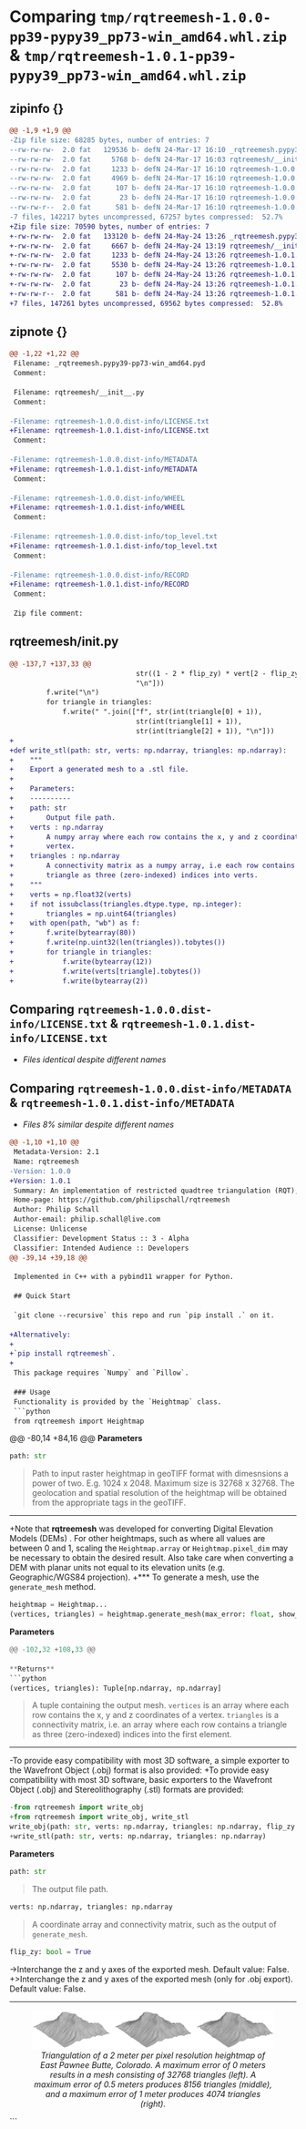 # Comparing `tmp/rqtreemesh-1.0.0-pp39-pypy39_pp73-win_amd64.whl.zip` & `tmp/rqtreemesh-1.0.1-pp39-pypy39_pp73-win_amd64.whl.zip`

## zipinfo {}

```diff
@@ -1,9 +1,9 @@
-Zip file size: 68285 bytes, number of entries: 7
--rw-rw-rw-  2.0 fat   129536 b- defN 24-Mar-17 16:10 _rqtreemesh.pypy39-pp73-win_amd64.pyd
--rw-rw-rw-  2.0 fat     5768 b- defN 24-Mar-17 16:03 rqtreemesh/__init__.py
--rw-rw-rw-  2.0 fat     1233 b- defN 24-Mar-17 16:10 rqtreemesh-1.0.0.dist-info/LICENSE.txt
--rw-rw-rw-  2.0 fat     4969 b- defN 24-Mar-17 16:10 rqtreemesh-1.0.0.dist-info/METADATA
--rw-rw-rw-  2.0 fat      107 b- defN 24-Mar-17 16:10 rqtreemesh-1.0.0.dist-info/WHEEL
--rw-rw-rw-  2.0 fat       23 b- defN 24-Mar-17 16:10 rqtreemesh-1.0.0.dist-info/top_level.txt
--rw-rw-r--  2.0 fat      581 b- defN 24-Mar-17 16:10 rqtreemesh-1.0.0.dist-info/RECORD
-7 files, 142217 bytes uncompressed, 67257 bytes compressed:  52.7%
+Zip file size: 70590 bytes, number of entries: 7
+-rw-rw-rw-  2.0 fat   133120 b- defN 24-May-24 13:26 _rqtreemesh.pypy39-pp73-win_amd64.pyd
+-rw-rw-rw-  2.0 fat     6667 b- defN 24-May-24 13:19 rqtreemesh/__init__.py
+-rw-rw-rw-  2.0 fat     1233 b- defN 24-May-24 13:26 rqtreemesh-1.0.1.dist-info/LICENSE.txt
+-rw-rw-rw-  2.0 fat     5530 b- defN 24-May-24 13:26 rqtreemesh-1.0.1.dist-info/METADATA
+-rw-rw-rw-  2.0 fat      107 b- defN 24-May-24 13:26 rqtreemesh-1.0.1.dist-info/WHEEL
+-rw-rw-rw-  2.0 fat       23 b- defN 24-May-24 13:26 rqtreemesh-1.0.1.dist-info/top_level.txt
+-rw-rw-r--  2.0 fat      581 b- defN 24-May-24 13:26 rqtreemesh-1.0.1.dist-info/RECORD
+7 files, 147261 bytes uncompressed, 69562 bytes compressed:  52.8%
```

## zipnote {}

```diff
@@ -1,22 +1,22 @@
 Filename: _rqtreemesh.pypy39-pp73-win_amd64.pyd
 Comment: 
 
 Filename: rqtreemesh/__init__.py
 Comment: 
 
-Filename: rqtreemesh-1.0.0.dist-info/LICENSE.txt
+Filename: rqtreemesh-1.0.1.dist-info/LICENSE.txt
 Comment: 
 
-Filename: rqtreemesh-1.0.0.dist-info/METADATA
+Filename: rqtreemesh-1.0.1.dist-info/METADATA
 Comment: 
 
-Filename: rqtreemesh-1.0.0.dist-info/WHEEL
+Filename: rqtreemesh-1.0.1.dist-info/WHEEL
 Comment: 
 
-Filename: rqtreemesh-1.0.0.dist-info/top_level.txt
+Filename: rqtreemesh-1.0.1.dist-info/top_level.txt
 Comment: 
 
-Filename: rqtreemesh-1.0.0.dist-info/RECORD
+Filename: rqtreemesh-1.0.1.dist-info/RECORD
 Comment: 
 
 Zip file comment:
```

## rqtreemesh/__init__.py

```diff
@@ -137,7 +137,33 @@
                               str((1 - 2 * flip_zy) * vert[2 - flip_zy]),
                               "\n"]))
         f.write("\n")
         for triangle in triangles:
             f.write(" ".join(["f", str(int(triangle[0] + 1)),
                               str(int(triangle[1] + 1)),
                               str(int(triangle[2] + 1)), "\n"]))
+
+def write_stl(path: str, verts: np.ndarray, triangles: np.ndarray):
+    """
+    Export a generated mesh to a .stl file.
+
+    Parameters:
+    ----------
+    path: str
+        Output file path.
+    verts : np.ndarray
+        A numpy array where each row contains the x, y and z coordinates of a
+        vertex.
+    triangles : np.ndarray
+        A connectivity matrix as a numpy array, i.e each row contains a
+        triangle as three (zero-indexed) indices into verts.
+    """
+    verts = np.float32(verts)
+    if not issubclass(triangles.dtype.type, np.integer):
+        triangles = np.uint64(triangles)
+    with open(path, "wb") as f:
+        f.write(bytearray(80))
+        f.write(np.uint32(len(triangles)).tobytes())
+        for triangle in triangles:
+            f.write(bytearray(12))
+            f.write(verts[triangle].tobytes())
+            f.write(bytearray(2))
```

## Comparing `rqtreemesh-1.0.0.dist-info/LICENSE.txt` & `rqtreemesh-1.0.1.dist-info/LICENSE.txt`

 * *Files identical despite different names*

## Comparing `rqtreemesh-1.0.0.dist-info/METADATA` & `rqtreemesh-1.0.1.dist-info/METADATA`

 * *Files 8% similar despite different names*

```diff
@@ -1,10 +1,10 @@
 Metadata-Version: 2.1
 Name: rqtreemesh
-Version: 1.0.0
+Version: 1.0.1
 Summary: An implementation of restricted quadtree triangulation (RQT), for converting raster heightmaps to 3D meshes.
 Home-page: https://github.com/philipschall/rqtreemesh
 Author: Philip Schall
 Author-email: philip.schall@live.com
 License: Unlicense
 Classifier: Development Status :: 3 - Alpha
 Classifier: Intended Audience :: Developers
@@ -39,14 +39,18 @@
 
 Implemented in C++ with a pybind11 wrapper for Python.
 
 ## Quick Start
 
 `git clone --recursive` this repo and run `pip install .` on it.
 
+Alternatively:
+
+`pip install rqtreemesh`.
+
 This package requires `Numpy` and `Pillow`.
 
 ### Usage
 Functionality is provided by the `Heightmap` class. 
 ```python
 from rqtreemesh import Heightmap
 ```
@@ -80,14 +84,16 @@
 **Parameters**
 
  ```python
  path: str
  ```
  > Path to input raster heightmap in geoTIFF format with dimesnsions a power of two. E.g. 1024 x 2048. Maximum size is 32768 x 32768. The geolocation and spatial resolution of the heightmap will be obtained from the appropriate tags in the geoTIFF.
 ***
+Note that **rqtreemesh** was developed for converting Digital Elevation Models (DEMs) . For other heightmaps, such as where all values are between $0$ and $1$, scaling the `Heightmap.array` or `Heightmap.pixel_dim` may be necessary to obtain the desired result. Also take care when converting a DEM with planar units not equal to its elevation units (e.g. Geographic/WGS84 projection).
+***
 To generate a mesh, use the `generate_mesh` method.
 ```python
 heightmap = Heightmap...
 (vertices, triangles) = heightmap.generate_mesh(max_error: float, show_progress: bool = False) -> Tuple[np.ndarray, np.ndarray]
 ```
 **Parameters**
 ```python
@@ -102,32 +108,33 @@
 
 **Returns**
 ```python
 (vertices, triangles): Tuple[np.ndarray, np.ndarray]
 ```
 >A tuple containing the output mesh. `vertices` is an array where each row contains the x, y and z coordinates of a vertex. `triangles` is a connectivity matrix, i.e. an array where each row contains a triangle as three (zero-indexed) indices into the first element.
 ***
-To provide easy compatibility with most 3D software, a simple exporter to the Wavefront Object (.obj) format is also provided:
+To provide easy compatibility with most 3D software, basic exporters to the Wavefront Object (.obj) and Stereolithography (.stl) formats are provided:
 ```python
-from rqtreemesh import write_obj
+from rqtreemesh import write_obj, write_stl
 write_obj(path: str, verts: np.ndarray, triangles: np.ndarray, flip_zy: bool = False)
+write_stl(path: str, verts: np.ndarray, triangles: np.ndarray)
 ```
 **Parameters**
 ```python
 path: str
 ```
 >The output file path.
 ```python
 verts: np.ndarray, triangles: np.ndarray
 ```
 > A coordinate array and connectivity matrix, such as the output of `generate_mesh`.
 ```python
 flip_zy: bool = True
 ```
->Interchange the z and y axes of the exported mesh. Default value: False.
+>Interchange the z and y axes of the exported mesh (only for .obj export). Default value: False.
 ***
 <center>
 	<figure>
 	  <img src="https://github.com/philipschall/rqtreemesh/blob/main/images/ex.gif?raw=true">
 	  <figcaption><i>Triangulation of a 2 meter per pixel resolution heightmap of East Pawnee Butte, Colorado. A maximum error of 0 meters results in a mesh consisting of 32768 triangles (left). A maximum error of 0.5 meters produces 8156 triangles (middle), and a  maximum error of 1 meter produces 4074 triangles (right). </i></figcaption>
 	</figure>
 </center>
```

